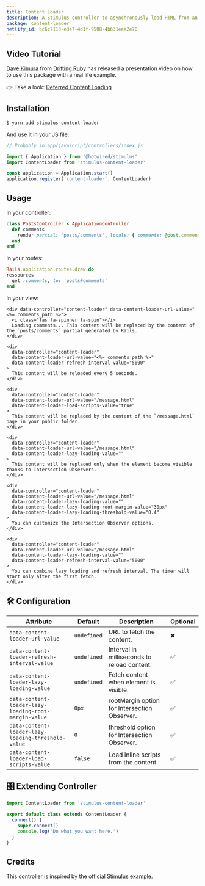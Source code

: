 ```yaml
---
title: Content Loader
description: A Stimulus controller to asynchronously load HTML from an url.
package: content-loader
netlify_id: bc6c7113-e3e7-4d1f-9508-4b631eea2e70
---
```


## Video Tutorial

[Dave Kimura](https://twitter.com/kobaltz) from [Drifting Ruby](https://www.driftingruby.com/) has released a presentation video on how to use this package with a real life example.

👉 Take a look: [Deferred Content Loading](https://www.driftingruby.com/episodes/deferred-content-loading)

<Youtube id="kZircHj1KI0"></Youtube>

## Installation

```bash
$ yarn add stimulus-content-loader
```

And use it in your JS file:

```js
// Probably in app/javascript/controllers/index.js

import { Application } from '@hotwired/stimulus'
import ContentLoader from 'stimulus-content-loader'

const application = Application.start()
application.register('content-loader', ContentLoader)
```

<DocsDemoLink package-name="content-loader"></DocsDemoLink>

## Usage

In your controller:

```ruby
class PostsController < ApplicationController
  def comments
    render partial: 'posts/comments', locals: { comments: @post.comments }
  end
end
```

In your routes:

```ruby
Rails.application.routes.draw do
ressources
  get :comments, to: 'posts#comments'
end
```

In your view:

```erb
<div data-controller="content-loader" data-content-loader-url-value="<%= comments_path %>">
  <i class="fas fa-spinner fa-spin"></i>
  Loading comments... This content will be replaced by the content of the `posts/comments` partial generated by Rails.
</div>

<div
  data-controller="content-loader"
  data-content-loader-url-value="<%= comments_path %>"
  data-content-loader-refresh-interval-value="5000"
>
  This content will be reloaded every 5 seconds.
</div>

<div
  data-controller="content-loader"
  data-content-loader-url-value="/message.html"
  data-content-loader-load-scripts-value="true"
>
  This content will be replaced by the content of the `/message.html` page in your public folder.
</div>

<div
  data-controller="content-loader"
  data-content-loader-url-value="/message.html"
  data-content-loader-lazy-loading-value=""
>
  This content will be replaced only when the element become visible thanks to Intersection Observers.
</div>

<div
  data-controller="content-loader"
  data-content-loader-url-value="/message.html"
  data-content-loader-lazy-loading-value=""
  data-content-loader-lazy-loading-root-margin-value="30px"
  data-content-loader-lazy-loading-threshold-value="0.4"
>
  You can customize the Intersection Observer options.
</div>

<div
  data-controller="content-loader"
  data-content-loader-url-value="/message.html"
  data-content-loader-lazy-loading-value=""
  data-content-loader-refresh-interval-value="5000"
>
  You can combine lazy loading and refresh interval. The timer will start only after the first fetch.
</div>
```

## 🛠 Configuration

| Attribute                                            | Default     | Description                                  | Optional |
| ---------------------------------------------------- | ----------- | -------------------------------------------- | -------- |
| `data-content-loader-url-value`                      | `undefined` | URL to fetch the content.                    | ❌       |
| `data-content-loader-refresh-interval-value`         | `undefined` | Interval in milliseconds to reload content.  | ✅       |
| `data-content-loader-lazy-loading-value`             | `undefined` | Fetch content when element is visible.       | ✅       |
| `data-content-loader-lazy-loading-root-margin-value` | `0px`       | rootMargin option for Intersection Observer. | ✅       |
| `data-content-loader-lazy-loading-threshold-value`   | `0`         | threshold option for Intersection Observer.  | ✅       |
| `data-content-loader-load-scripts-value`             | `false`     | Load inline scripts from the content.        | ✅       |

## 🎛 Extending Controller

<DocsExtendingController>

```js
import ContentLoader from 'stimulus-content-loader'

export default class extends ContentLoader {
  connect() {
    super.connect()
    console.log('Do what you want here.')
  }
}
```

</DocsExtendingController>

## Credits

This controller is inspired by the [official Stimulus example](https://stimulus.hotwired.dev/handbook/working-with-external-resources).
